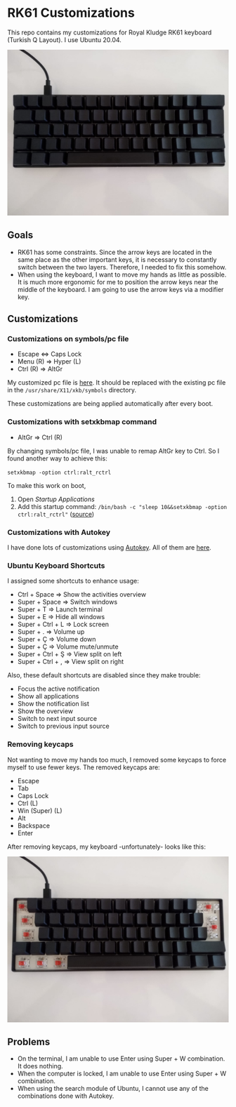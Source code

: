 # RK61 Customizations

This repo contains my customizations for Royal Kludge RK61 keyboard (Turkish Q Layout). I use Ubuntu 20.04.

![v1](images/rk61_1.jpeg)

## Goals
- RK61 has some constraints. Since the arrow keys are located in the same place as the other important keys, it is necessary to constantly switch between the two layers. Therefore, I needed to fix this somehow.
- When using the keyboard, I want to move my hands as little as possible. It is much more ergonomic for me to position the arrow keys near the middle of the keyboard. I am going to use the arrow keys via a modifier key.

## Customizations
### Customizations on symbols/pc file
- Escape <=> Caps Lock
- Menu (R) => Hyper (L)
- Ctrl (R) => AltGr

My customized pc file is [here](pc). It should be replaced with the existing pc file in the `/usr/share/X11/xkb/symbols` directory.

These customizations are being applied automatically after every boot.

### Customizations with setxkbmap command
- AltGr => Ctrl (R)

By changing symbols/pc file, I was unable to remap AltGr key to Ctrl. So I found another way to achieve this:

`setxkbmap -option ctrl:ralt_rctrl`

To make this work on boot,
1. Open _Startup Applications_
2. Add this startup command: `/bin/bash -c "sleep 10&&setxkbmap -option ctrl:ralt_rctrl"`
([source](https://unix.stackexchange.com/questions/273735/how-to-make-xkb-settings-stick-after-restart))


### Customizations with Autokey
I have done lots of customizations using [Autokey](https://github.com/autokey/autoke,y). All of them are [here](autokey/).


### Ubuntu Keyboard Shortcuts
I assigned some shortcuts to enhance usage:

- Ctrl + Space => Show the activities overview
- Super + Space => Switch windows
- Super + T => Launch terminal
- Super + E => Hide all windows
- Super + Ctrl + L => Lock screen
- Super + . => Volume up
- Super + Ç => Volume down
- Super + Ç => Volume mute/unmute
- Super + Ctrl + Ş => View split on left
- Super + Ctrl + , => View split on right

Also, these default shortcuts are disabled since they make trouble:

- Focus the active notification
- Show all applications
- Show the notification list
- Show the overview
- Switch to next input source
- Switch to previous input source

### Removing keycaps
Not wanting to move my hands too much, I removed some keycaps to force myself to use fewer keys. The removed keycaps are:

- Escape
- Tab
- Caps Lock
- Ctrl (L)
- Win (Super) (L)
- Alt
- Backspace
- Enter

After removing keycaps, my keyboard -unfortunately- looks like this:

![v2](images/rk61_2.jpeg)

## Problems
- On the terminal, I am unable to use Enter using Super + W combination. It does nothing.
- When the computer is locked, I am unable to use Enter using Super + W combination.
- When using the search module of Ubuntu, I cannot use any of the combinations done with Autokey.
